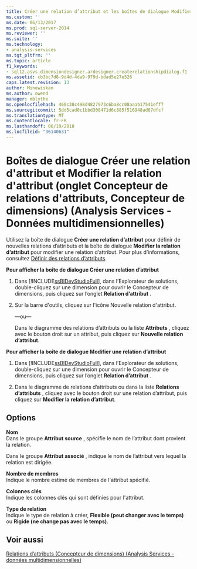 ```yaml
---
title: Créer une relation d’attribut et les boîtes de dialogue Modifier attribut relation (onglet Concepteur de relations d’attributs, Concepteur de dimensions) (Analysis Services - données multidimensionnelles) | Documents Microsoft
ms.custom: ''
ms.date: 06/13/2017
ms.prod: sql-server-2014
ms.reviewer: ''
ms.suite: ''
ms.technology:
- analysis-services
ms.tgt_pltfrm: ''
ms.topic: article
f1_keywords:
- sql12.asvs.dimensiondesigner.ardesigner.createrelationshipdialog.f1
ms.assetid: cb3bc7d8-9d4d-4da9-979d-bdad5e27e526
caps.latest.revision: 13
author: Minewiskan
ms.author: owend
manager: mblythe
ms.openlocfilehash: 460c38c498d4827973c6ba8cc08aaab17541eff7
ms.sourcegitcommit: 5dd5cad0c1bbd308471d6c885f516948ad67dfcf
ms.translationtype: MT
ms.contentlocale: fr-FR
ms.lasthandoff: 06/19/2018
ms.locfileid: "36140631"
---
```

# <a name="create-attribute-relationship-and-edit-attribute-relationship-dialog-boxes-attribute-relationship-designer-tab-dimension-designer-analysis-services---multidimensional-data"></a>Boîtes de dialogue Créer une relation d'attribut et Modifier la relation d'attribut (onglet Concepteur de relations d'attributs, Concepteur de dimensions) (Analysis Services - Données multidimensionnelles)
  Utilisez la boîte de dialogue **Créer une relation d’attribut** pour définir de nouvelles relations d’attributs et la boîte de dialogue **Modifier la relation d’attribut** pour modifier une relation d’attribut. Pour plus d’informations, consultez [Définir des relations d’attributs](multidimensional-models/attribute-relationships-define.md).  
  
 **Pour afficher la boîte de dialogue Créer une relation d’attribut**  
  
1.  Dans [!INCLUDE[ssBIDevStudioFull](../includes/ssbidevstudiofull-md.md)], dans l’Explorateur de solutions, double-cliquez sur une dimension pour ouvrir le Concepteur de dimensions, puis cliquez sur l’onglet **Relation d’attribut** .  
  
2.  Sur la barre d'outils, cliquez sur l'icône Nouvelle relation d'attribut.  
  
     —ou—  
  
     Dans le diagramme des relations d’attributs ou la liste **Attributs** , cliquez avec le bouton droit sur un attribut, puis cliquez sur **Nouvelle relation d’attribut**.  
  
 **Pour afficher la boîte de dialogue Modifier une relation d’attribut**  
  
1.  Dans [!INCLUDE[ssBIDevStudioFull](../includes/ssbidevstudiofull-md.md)], dans l’Explorateur de solutions, double-cliquez sur une dimension pour ouvrir le Concepteur de dimensions, puis cliquez sur l’onglet **Relation d’attribut** .  
  
2.  Dans le diagramme de relations d’attributs ou dans la liste **Relations d’attributs** , cliquez avec le bouton droit sur une relation d’attribut, puis cliquez sur **Modifier la relation d’attribut**.  
  
## <a name="options"></a>Options  
 **Nom**  
 Dans le groupe **Attribut source** , spécifie le nom de l’attribut dont provient la relation.  
  
 Dans le groupe **Attribut associé** , indique le nom de l’attribut vers lequel la relation est dirigée.  
  
 **Nombre de membres**  
 Indique le nombre estimé de membres de l'attribut spécifié.  
  
 **Colonnes clés**  
 Indique les colonnes clés qui sont définies pour l'attribut.  
  
 **Type de relation**  
 Indique le type de relation à créer, **Flexible (peut changer avec le temps)** ou **Rigide (ne change pas avec le temps)**.  
  
## <a name="see-also"></a>Voir aussi  
 [Relations d’attributs &#40;Concepteur de dimensions&#41; &#40;Analysis Services - données multidimensionnelles&#41;](attribute-relationships-dimension-designer-analysis-services-multidimensional-data.md)  
  
  